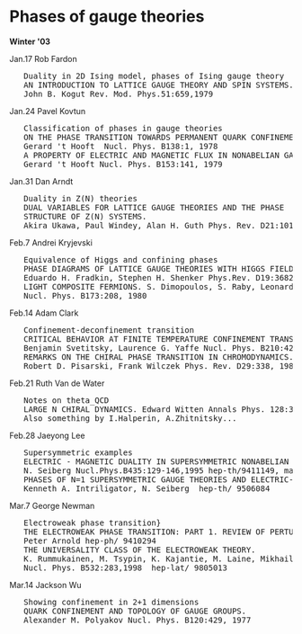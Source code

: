 <div id="globalWrapper">
		<div id="column-content">
	<div id="content">
		<a name="top" id="top"></a>
				<h1 class="firstHeading">Phases of gauge theories</h1>
		<div id="bodyContent">
			<div id="contentSub"></div>
			<p><b>Winter '03</b>
</p>
<p>Jan.17  Rob Fardon
</p>
<pre>   Duality in 2D Ising model, phases of Ising gauge theory
   AN INTRODUCTION TO LATTICE GAUGE THEORY AND SPIN SYSTEMS.
   John B. Kogut Rev. Mod. Phys.51:659,1979
</pre>
<p>Jan.24 Pavel Kovtun
</p>
<pre>   Classification of phases in gauge theories
   ON THE PHASE TRANSITION TOWARDS PERMANENT QUARK CONFINEMENT.
   Gerard 't Hooft  Nucl. Phys. B138:1, 1978
   A PROPERTY OF ELECTRIC AND MAGNETIC FLUX IN NONABELIAN GAUGE THEORIES. 
   Gerard 't Hooft Nucl. Phys. B153:141, 1979
</pre>
<p>Jan.31 Dan Arndt
</p>
<pre>   Duality in Z(N) theories
   DUAL VARIABLES FOR LATTICE GAUGE THEORIES AND THE PHASE 
   STRUCTURE OF Z(N) SYSTEMS.
   Akira Ukawa, Paul Windey, Alan H. Guth Phys. Rev. D21:1013, 1980
</pre>
<p>Feb.7 Andrei Kryjevski
</p>
<pre>   Equivalence of Higgs and confining phases
   PHASE DIAGRAMS OF LATTICE GAUGE THEORIES WITH HIGGS FIELDS.
   Eduardo H. Fradkin, Stephen H. Shenker Phys.Rev. D19:3682, 1979
   LIGHT COMPOSITE FERMIONS. S. Dimopoulos, S. Raby, Leonard Susskind 
   Nucl. Phys. B173:208, 1980
</pre>
<p>Feb.14 Adam Clark
</p>
<pre>   Confinement-deconfinement transition
   CRITICAL BEHAVIOR AT FINITE TEMPERATURE CONFINEMENT TRANSITIONS.
   Benjamin Svetitsky, Laurence G. Yaffe Nucl. Phys. B210:423, 1982
   REMARKS ON THE CHIRAL PHASE TRANSITION IN CHROMODYNAMICS.
   Robert D. Pisarski, Frank Wilczek Phys. Rev. D29:338, 1984
</pre>
<p>Feb.21 Ruth Van de Water
</p>
<pre>   Notes on theta_QCD
   LARGE N CHIRAL DYNAMICS. Edward Witten Annals Phys. 128:363, 1980
   Also something by I.Halperin, A.Zhitnitsky...
</pre>
<p>Feb.28 Jaeyong Lee
</p>
<pre>   Supersymmetric examples
   ELECTRIC - MAGNETIC DUALITY IN SUPERSYMMETRIC NONABELIAN GAUGE THEORIES.
   N. Seiberg Nucl.Phys.B435:129-146,1995 hep-th/9411149, maybe also
   PHASES OF N=1 SUPERSYMMETRIC GAUGE THEORIES AND ELECTRIC-MAGNETIC TRIALITY.
   Kenneth A. Intriligator, N. Seiberg  hep-th/ 9506084
</pre>
<p>Mar.7 George Newman
</p>
<pre>   Electroweak phase transition}
   THE ELECTROWEAK PHASE TRANSITION: PART 1. REVIEW OF PERTURBATIVE METHODS.
   Peter Arnold hep-ph/ 9410294
   THE UNIVERSALITY CLASS OF THE ELECTROWEAK THEORY.
   K. Rummukainen, M. Tsypin, K. Kajantie, M. Laine, Mikhail E. Shaposhnikov
   Nucl. Phys. B532:283,1998  hep-lat/ 9805013
</pre>
<p>Mar.14 Jackson Wu
</p>
<pre>   Showing confinement in 2+1 dimensions
   QUARK CONFINEMENT AND TOPOLOGY OF GAUGE GROUPS.
   Alexander M. Polyakov Nucl. Phys. B120:429, 1977
</pre>
